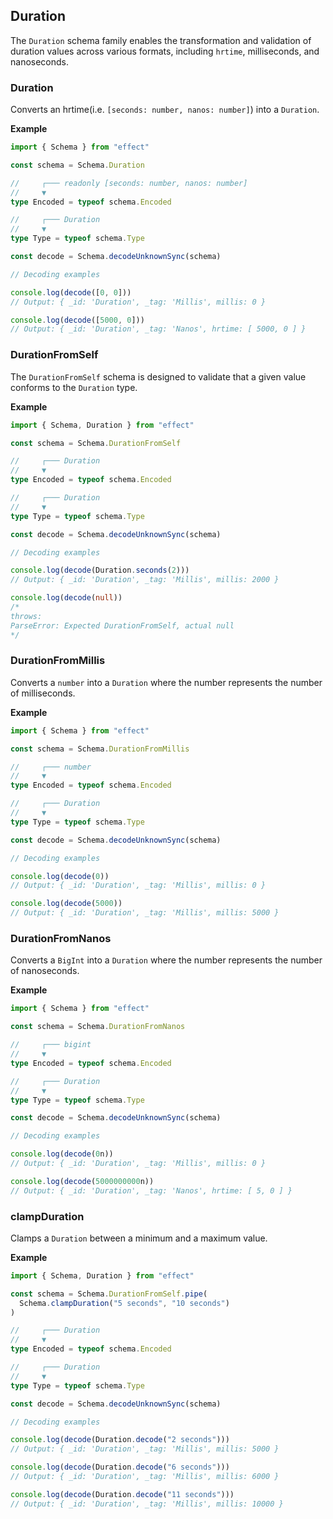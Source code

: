 ## Duration

The `Duration` schema family enables the transformation and validation of duration values across various formats, including `hrtime`, milliseconds, and nanoseconds.

### Duration

Converts an hrtime(i.e. `[seconds: number, nanos: number]`) into a `Duration`.

**Example**

```ts twoslash
import { Schema } from "effect"

const schema = Schema.Duration

//     ┌─── readonly [seconds: number, nanos: number]
//     ▼
type Encoded = typeof schema.Encoded

//     ┌─── Duration
//     ▼
type Type = typeof schema.Type

const decode = Schema.decodeUnknownSync(schema)

// Decoding examples

console.log(decode([0, 0]))
// Output: { _id: 'Duration', _tag: 'Millis', millis: 0 }

console.log(decode([5000, 0]))
// Output: { _id: 'Duration', _tag: 'Nanos', hrtime: [ 5000, 0 ] }
```

### DurationFromSelf

The `DurationFromSelf` schema is designed to validate that a given value conforms to the `Duration` type.

**Example**

```ts twoslash
import { Schema, Duration } from "effect"

const schema = Schema.DurationFromSelf

//     ┌─── Duration
//     ▼
type Encoded = typeof schema.Encoded

//     ┌─── Duration
//     ▼
type Type = typeof schema.Type

const decode = Schema.decodeUnknownSync(schema)

// Decoding examples

console.log(decode(Duration.seconds(2)))
// Output: { _id: 'Duration', _tag: 'Millis', millis: 2000 }

console.log(decode(null))
/*
throws:
ParseError: Expected DurationFromSelf, actual null
*/
```

### DurationFromMillis

Converts a `number` into a `Duration` where the number represents the number of milliseconds.

**Example**

```ts twoslash
import { Schema } from "effect"

const schema = Schema.DurationFromMillis

//     ┌─── number
//     ▼
type Encoded = typeof schema.Encoded

//     ┌─── Duration
//     ▼
type Type = typeof schema.Type

const decode = Schema.decodeUnknownSync(schema)

// Decoding examples

console.log(decode(0))
// Output: { _id: 'Duration', _tag: 'Millis', millis: 0 }

console.log(decode(5000))
// Output: { _id: 'Duration', _tag: 'Millis', millis: 5000 }
```

### DurationFromNanos

Converts a `BigInt` into a `Duration` where the number represents the number of nanoseconds.

**Example**

```ts twoslash
import { Schema } from "effect"

const schema = Schema.DurationFromNanos

//     ┌─── bigint
//     ▼
type Encoded = typeof schema.Encoded

//     ┌─── Duration
//     ▼
type Type = typeof schema.Type

const decode = Schema.decodeUnknownSync(schema)

// Decoding examples

console.log(decode(0n))
// Output: { _id: 'Duration', _tag: 'Millis', millis: 0 }

console.log(decode(5000000000n))
// Output: { _id: 'Duration', _tag: 'Nanos', hrtime: [ 5, 0 ] }
```

### clampDuration

Clamps a `Duration` between a minimum and a maximum value.

**Example**

```ts twoslash
import { Schema, Duration } from "effect"

const schema = Schema.DurationFromSelf.pipe(
  Schema.clampDuration("5 seconds", "10 seconds")
)

//     ┌─── Duration
//     ▼
type Encoded = typeof schema.Encoded

//     ┌─── Duration
//     ▼
type Type = typeof schema.Type

const decode = Schema.decodeUnknownSync(schema)

// Decoding examples

console.log(decode(Duration.decode("2 seconds")))
// Output: { _id: 'Duration', _tag: 'Millis', millis: 5000 }

console.log(decode(Duration.decode("6 seconds")))
// Output: { _id: 'Duration', _tag: 'Millis', millis: 6000 }

console.log(decode(Duration.decode("11 seconds")))
// Output: { _id: 'Duration', _tag: 'Millis', millis: 10000 }
```
